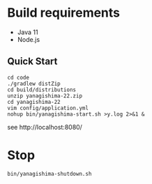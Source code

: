 
# Build requirements

* Java 11
* Node.js

## Quick Start
```
cd code
./gradlew distZip
cd build/distributions
unzip yanagishima-22.zip
cd yanagishima-22
vim config/application.yml
nohup bin/yanagishima-start.sh >y.log 2>&1 &
```
see http://localhost:8080/

# Stop
```
bin/yanagishima-shutdown.sh
```
